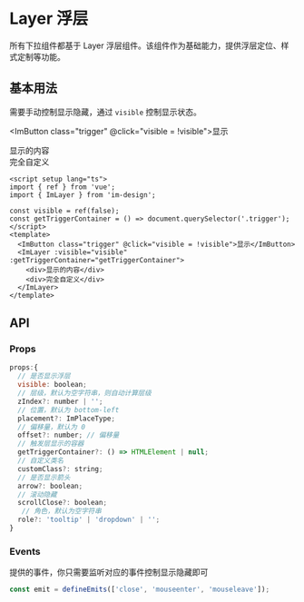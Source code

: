 # Layer 浮层

所有下拉组件都基于 Layer 浮层组件。该组件作为基础能力，提供浮层定位、样式定制等功能。

## 基本用法

需要手动控制显示隐藏，通过 `visible` 控制显示状态。

<script setup lang="ts">
import { ref } from 'vue';
import { ImLayer } from 'im-design';

const visible = ref(false);
const getTriggerContainer = () => document.querySelector('.trigger');
</script>

<ImButton class="trigger" @click="visible = !visible">显示</ImButton>

<ImLayer :visible="visible" :getTriggerContainer="getTriggerContainer">
  <div>显示的内容</div>
  <div>完全自定义</div>
</ImLayer>

```vue
<script setup lang="ts">
import { ref } from 'vue';
import { ImLayer } from 'im-design';

const visible = ref(false);
const getTriggerContainer = () => document.querySelector('.trigger');
</script>
<template>
  <ImButton class="trigger" @click="visible = !visible">显示</ImButton>
  <ImLayer :visible="visible" :getTriggerContainer="getTriggerContainer">
    <div>显示的内容</div>
    <div>完全自定义</div>
  </ImLayer>
</template>
```

## API

### Props

```js
props:{
  // 是否显示浮层
  visible: boolean;
  // 层级，默认为空字符串，则自动计算层级
  zIndex?: number | '';
  // 位置，默认为 bottom-left
  placement?: ImPlaceType;
  // 偏移量，默认为 0
  offset?: number; // 偏移量
  // 触发层显示的容器
  getTriggerContainer?: () => HTMLElement | null;
  // 自定义类名
  customClass?: string;
  // 是否显示箭头
  arrow?: boolean;
  // 滚动隐藏
  scrollClose?: boolean;
   // 角色，默认为空字符串
  role?: 'tooltip' | 'dropdown' | '';
}
```

### Events

提供的事件，你只需要监听对应的事件控制显示隐藏即可

```js
const emit = defineEmits(['close', 'mouseenter', 'mouseleave']);
```
